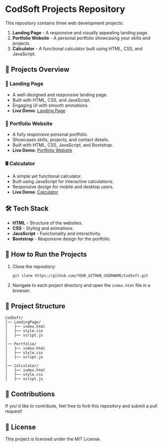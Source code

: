 # CodSoft Projects Repository

This repository contains three web development projects:

1. **Landing Page** - A responsive and visually appealing landing page.
2. **Portfolio Website** - A personal portfolio showcasing your skills and projects.
3. **Calculator** - A functional calculator built using HTML, CSS, and JavaScript.

## 📌 Projects Overview

### 🚀 Landing Page
- A well-designed and responsive landing page.
- Built with HTML, CSS, and JavaScript.
- Engaging UI with smooth animations.
- **Live Demo**: [Landing Page](https://bright-hamster-6571ef.netlify.app/)

### 🎨 Portfolio Website
- A fully responsive personal portfolio.
- Showcases skills, projects, and contact details.
- Built with HTML, CSS, JavaScript, and Bootstrap.
- **Live Demo**: [Portfolio Website](https://lively-marshmallow-b0914b.netlify.app/)

### 🖩 Calculator
- A simple yet functional calculator.
- Built using JavaScript for interactive calculations.
- Responsive design for mobile and desktop users.
- **Live Demo**: [Calculator](https://remarkable-raindrop-741d17.netlify.app/)

## 🛠️ Tech Stack
- **HTML** - Structure of the websites.
- **CSS** - Styling and animations.
- **JavaScript** - Functionality and interactivity.
- **Bootstrap** - Responsive design for the portfolio.

## 🚀 How to Run the Projects

1. Clone the repository:
   ```sh
   git clone https://github.com/YOUR_GITHUB_USERNAME/CodSoft.git
   ```

2. Navigate to each project directory and open the `index.html` file in a browser.

## 📂 Project Structure
```
CodSoft/
│── LandingPage/
│   ├── index.html
│   ├── style.css
│   ├── script.js
│
│── Portfolio/
│   ├── index.html
│   ├── style.css
│   ├── script.js
│
│── Calculator/
│   ├── index.html
│   ├── style.css
│   ├── script.js
```

## 🤝 Contributions
If you'd like to contribute, feel free to fork this repository and submit a pull request!

## 📜 License
This project is licensed under the MIT License.


